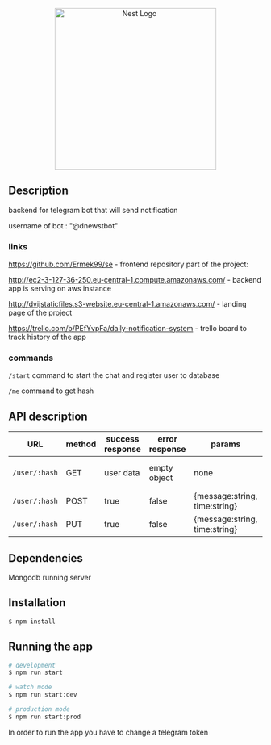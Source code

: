 <p align="center">
  <a href="http://nestjs.com/" target="blank"><img src="https://nestjs.com/img/logo_text.svg" width="320" alt="Nest Logo" /></a>
</p>

[travis-image]: https://api.travis-ci.org/nestjs/nest.svg?branch=master
[travis-url]: https://travis-ci.org/nestjs/nest
[linux-image]: https://img.shields.io/travis/nestjs/nest/master.svg?label=linux
[linux-url]: https://travis-ci.org/nestjs/nestlective](https://opencollective.com/nest/backers/badge.svg)](https://opencollective.com/nest#backer)

## Description
backend for telegram bot that will send notification 

username of bot : "@dnewstbot"

### links

https://github.com/Ermek99/se - frontend repository part of the project: 

http://ec2-3-127-36-250.eu-central-1.compute.amazonaws.com/  - backend app is serving on aws instance

http://dvijstaticfiles.s3-website.eu-central-1.amazonaws.com/ - landing page of the project

https://trello.com/b/PEfYvpFa/daily-notification-system - trello board to track history of the app

### commands

``/start`` command to start the chat and register user to database

``/me`` command to get hash 



## API description

| URL | method |success response| error response|params|description|
| ------ | ------ | ------ | ------ | ------ |------ |
| ``/user/:hash``| GET |user data| empty object |none |retrieves info from hash
| ``/user/:hash``| POST |true|false |{message:string, time:string} |creates notification
| ``/user/:hash``| PUT |true| false |{message:string, time:string} |updates notification


## Dependencies
Mongodb running server

## Installation

```bash
$ npm install
```

## Running the app

```bash
# development
$ npm run start

# watch mode
$ npm run start:dev

# production mode
$ npm run start:prod
```

In order to run the app you have to change a telegram token

